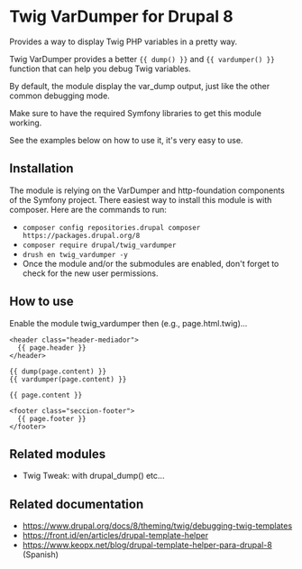 # Twig VarDumper for Drupal 8

Provides a way to display Twig PHP variables in a pretty way.

Twig VarDumper provides a better `{{ dump() }}` and `{{ vardumper() }}` function that can help you debug Twig variables.

By default, the module display the var_dump output, just like the other common debugging mode.

Make sure to have the required Symfony libraries to get this module working.

See the examples below on how to use it, it's very easy to use.

## Installation

The module is relying on the VarDumper and http-foundation components of the Symfony project.
There easiest way to install this module is with composer. Here are the commands to run:

* `composer config repositories.drupal composer https://packages.drupal.org/8`
* `composer require drupal/twig_vardumper`
* `drush en twig_vardumper -y`
* Once the module and/or the submodules are enabled, don't forget to check for the new user permissions.

## How to use

Enable the module twig_vardumper then (e.g., page.html.twig)...

    <header class="header-mediador">
      {{ page.header }}
    </header>
    
    {{ dump(page.content) }}
    {{ vardumper(page.content) }}
    
    {{ page.content }}
    
    <footer class="seccion-footer">
      {{ page.footer }}      
    </footer>

## Related modules

* Twig Tweak: with drupal_dump() etc...

## Related documentation

* https://www.drupal.org/docs/8/theming/twig/debugging-twig-templates
* https://front.id/en/articles/drupal-template-helper
* https://www.keopx.net/blog/drupal-template-helper-para-drupal-8 (Spanish)
